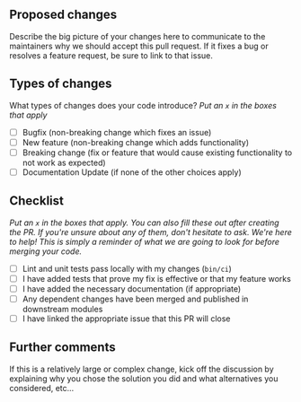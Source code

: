 ## Proposed changes

Describe the big picture of your changes here to communicate to the maintainers why we should accept this pull request. If it fixes a bug or resolves a feature request, be sure to link to that issue.

## Types of changes

What types of changes does your code introduce?
_Put an `x` in the boxes that apply_

- [ ] Bugfix (non-breaking change which fixes an issue)
- [ ] New feature (non-breaking change which adds functionality)
- [ ] Breaking change (fix or feature that would cause existing functionality to not work as expected)
- [ ] Documentation Update (if none of the other choices apply)

## Checklist

_Put an `x` in the boxes that apply. You can also fill these out after creating the PR. If you're unsure about any of them, don't hesitate to ask. We're here to help! This is simply a reminder of what we are going to look for before merging your code._

- [ ] Lint and unit tests pass locally with my changes (`bin/ci`)
- [ ] I have added tests that prove my fix is effective or that my feature works
- [ ] I have added the necessary documentation (if appropriate)
- [ ] Any dependent changes have been merged and published in downstream modules
- [ ] I have linked the appropriate issue that this PR will close

## Further comments

If this is a relatively large or complex change, kick off the discussion by explaining why you chose the solution you did and what alternatives you considered, etc...
